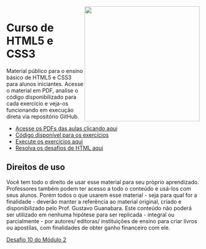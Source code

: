 <img src="imagens/mascote.png" align="right" width="300">

# Curso de HTML5 e CSS3

Material público para o ensino básico de HTML5 e CSS3 para alunos iniciantes. Acesse o material em PDF, analise o código disponibilizado para cada exercício e veja-os funcionando em execução direta via repositório GitHub.

- [Acesse os PDFs das aulas clicando aqui](https://github.com/gustavoguanabara/html-css/tree/master/aulas-pdf)
- [Código disponível para os exercícios](https://github.com/gustavoguanabara/html-css/tree/master/exercicios)
- [Execute os exercícios aqui](https://gustavoguanabara.github.io/html-css/exercicios/)
- [Resolva os desafios de HTML aqui](https://github.com/gustavoguanabara/html-css/tree/master/desafios)

## Direitos de uso

Você tem todo o direito de usar esse material para seu próprio aprendizado. Professores também podem ter acesso a todo o conteúdo e usá-los com seus alunos. Porém todos o que usarem esse material - seja para qual for a finalidade - deverão manter a referência ao material original, criado e disponibilizado pelo Prof. Gustavo Guanabara. Este conteúdo não poderá ser utilizado em nenhuma hipótese para ser replicada - integral ou parcialmente - por autores/ editoras/ instituições de ensino para criar livros ou apostilas, com finalidades de obter ganho financeiro com ele.

<a href="https://egidiopaixao.github.io/html-css/desafios/modulo-02/d010/pacote-projeto-d010/android.html">Desafio 10 do Módulo 2</a>
